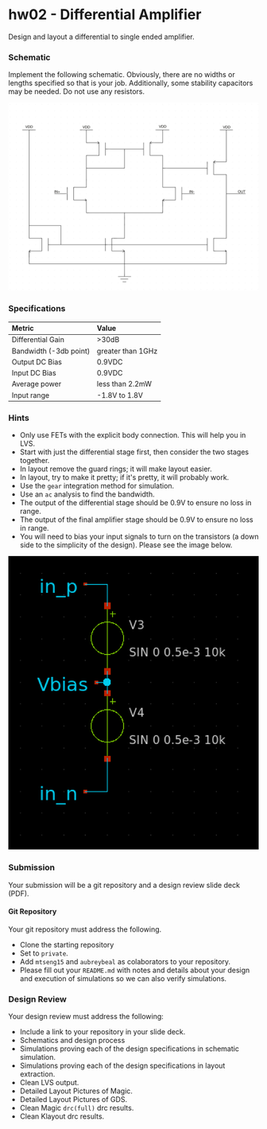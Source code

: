 # hw02 - Differential Amplifier

Design and layout a differential to single ended amplifier.

### Schematic
Implement the following schematic. Obviously, there are no widths or lengths specified so that is your job. Additionally, some stability capacitors may be needed. Do not use any resistors.

![hw02](../images/hw02.png)

### Specifications
| Metric | Value |
| :--- | :--- |
| Differential Gain | >30dB |
| Bandwidth (-3db point) | greater than 1GHz |
| Output DC Bias | 0.9VDC |
| Input DC Bias | 0.9VDC |
| Average power | less than 2.2mW |
| Input range | -1.8V to 1.8V |

### Hints
- Only use FETs with the explicit body connection. This will help you in LVS. 
- Start with just the differential stage first, then consider the two stages together. 
- In layout remove the guard rings; it will make layout easier.
- In layout, try to make it pretty; if it's pretty, it will probably work.
- Use the `gear` integration method for simulation.
- Use an `ac` analysis to find the bandwidth.
- The output of the differential stage should be 0.9V to ensure no loss in range.
- The output of the final amplifier stage should be 0.9V to ensure no loss in range.
- You will need to bias your input signals to turn on the transistors (a down side to the simplicity of the design). Please see the image below.

![input bias](../images/input_biases.png)

### Submission
Your submission will be a git repository and a design review slide deck (PDF).

#### Git Repository
Your git repository must address the following.
- Clone the starting repository
- Set to `private`.
- Add `mtseng15` and `aubreybeal` as colaborators to your repository.
- Please fill out your `README.md` with notes and details about your design and execution of simulations so we can also verify simulations.

### Design Review
Your design review must address the following:
- Include a link to your repository in your slide deck.
- Schematics and design process
- Simulations proving each of the design specifications in schematic simulation.
- Simulations proving each of the design specifications in layout extraction.
- Clean LVS output.
- Detailed Layout Pictures of Magic.
- Detailed Layout Pictures of GDS.
- Clean Magic `drc(full)` drc results.
- Clean Klayout drc results.



